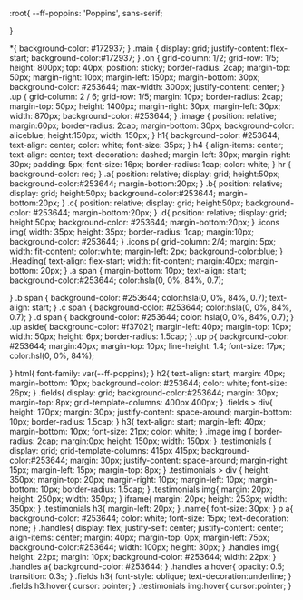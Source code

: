 :root{
    --ff-poppins: 'Poppins', sans-serif;

}

*{
    background-color: #172937;
}
.main {
 display: grid;
 justify-content: flex-start;
 background-color:#172937;
}
.on {
 grid-column: 1/2;
 grid-row: 1/5;
 height: 800px;
 top: 40px;
 position: sticky;
 border-radius: 2cap;
 margin-top: 50px;
 margin-right: 10px;
 margin-left: 150px;
 margin-bottom: 30px;
 background-color: #253644;
 max-width: 300px;
 justify-content: center;
}
.up {
    grid-column: 2 / 6;
    grid-row: 1/5;
    margin: 10px;
    border-radius: 2cap;
    margin-top: 50px;
    height: 1400px;
    margin-right: 30px;
    margin-left: 30px;
    width: 870px;
    background-color: #253644;
}
.image {
    position: relative;
    margin:60px;
    border-radius: 2cap;
    margin-bottom: 30px;
    background-color: aliceblue;
    height:150px;
    width: 150px;
}
h1{ 
    background-color: #253644;
    text-align: center;
    color: white;
    font-size: 35px;
}
h4 {
 align-items: center;
 text-align: center;
 text-decoration: dashed;
 margin-left: 30px;
 margin-right: 30px;
 padding: 5px;
 font-size: 16px;
 border-radius: 1cap;
 color: white;
}
hr {
    background-color: red;
}
.a{
    position: relative;
    display: grid;
    height:50px;
    background-color:#253644;
    margin-bottom:20px;
}
.b{
    position: relative;
    display: grid;
    height:50px;
    background-color:#253644;
    margin-bottom:20px;
}
.c{
    position: relative;
    display: grid;
    height:50px;
    background-color: #253644;
    margin-bottom:20px;
}
.d{
    position: relative;
    display: grid;
    height:50px;
    background-color: #253644;
    margin-bottom:20px;
}
.icons img{
    width: 35px;
    height: 35px;
    border-radius: 1cap;
    margin:10px;
    background-color: #253644;
}
.icons p{
    grid-column: 2/4;
    margin: 5px;
    width: fit-content;
    color:white;
    margin-left: 2px;
    background-color:blue;
}
.Heading{
     text-align: flex-start;
     width: fit-content;
     margin:40px;
     margin-bottom: 20px;
}
.a span {
   margin-bottom: 10px;
   text-align: start;
    background-color:#253644;
    color:hsla(0, 0%, 84%, 0.7);

}
.b span {
    background-color: #253644;
    color:hsla(0, 0%, 84%, 0.7);
    text-align: start;
}
.c span {
    background-color: #253644;
    color:hsla(0, 0%, 84%, 0.7);
}
.d span {
    background-color: #253644;
    color: hsla(0, 0%, 84%, 0.7);
}
.up aside{
    background-color: #f37021;
    margin-left: 40px;
    margin-top: 10px;
    width: 50px;
    height: 6px;
    border-radius: 1.5cap;
}
.up p{
    background-color: #253644;
    margin:40px;
    margin-top: 10px;
    line-height: 1.4;
    font-size: 17px;
    color:hsl(0, 0%, 84%);
   
}
html{
    font-family: var(--ff-poppins);
}
h2{
    text-align: start;
    margin: 40px;
    margin-bottom: 10px;
    background-color: #253644;
    color: white;
    font-size: 26px;
}
.fields{
    display: grid;
    background-color:#253644;
    margin: 30px;
    margin-top: 8px;
    grid-template-columns: 400px 400px;
}
.fields > div{
    height: 170px;
    margin: 30px;
    justify-content: space-around;
    margin-bottom: 10px;
    border-radius: 1.5cap;
}
h3{
    text-align: start;
    margin-left: 40px;
    margin-bottom: 10px;
    font-size: 21px;
    color: white;
}
.image img {
    border-radius: 2cap;
    margin:0px;
    height: 150px;
    width: 150px;
}
.testimonials {
    display: grid;
    grid-template-columns: 415px 415px;
    background-color:#253644;
    margin: 30px;
    justify-content: space-around;
    margin-right: 15px;
    margin-left: 15px;
    margin-top: 8px;
}
.testimonials > div {
    height: 350px;
    margin-top: 20px;
    margin-right: 10px;
    margin-left: 10px;
    margin-bottom: 10px;
    border-radius: 1.5cap;
}
.testimonials img{
    margin: 20px;
    height: 250px;
    width: 350px;
}
iframe{
    margin: 20px;
    height: 253px;
    width: 350px;
}
.testimonials h3{
    margin-left: 20px;
}
.name{
    font-size: 30px;
}
p a{
    background-color: #253644;
    color: white;
    font-size: 15px;
    text-decoration: none;
}
.handles{
    display: flex;
    justify-self: center;
    justify-content: center;
    align-items: center;
    margin: 40px;
    margin-top: 0px;
    margin-left: 75px;
    background-color:#253644;
    width: 100px;
    height: 30px;
}
.handles img{
    height: 22px;
    margin: 10px;
    background-color: #253644;
    width: 22px;
}
.handles a{
    background-color: #253644;
}
.handles a:hover{
  opacity: 0.5;
  transition: 0.3s;
}
.fields h3{
    font-style: oblique;
    text-decoration:underline;
}
.fields h3:hover{
    cursor: pointer;
}
.testimonials img:hover{
    cursor:pointer;
}
